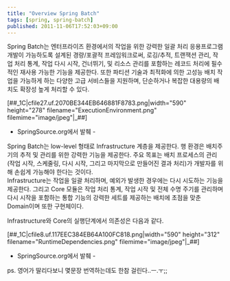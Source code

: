 ```yaml
---
title: "Overview Spring Batch"
tags: [spring, spring-batch]
published: 2011-11-06T17:52:03+09:00
---
```


Spring Batch는 엔터프라이즈 환경에서의 작업을 위한 강력한 일괄 처리 응용프로그램 개발이 가능하도록 설계된 경량/포괄적 프레임워크로써, 로깅/추적, 트랜잭션 관리, 작업 처리 통계, 작업 다시 시작, 건너뛰기, 및 리소스 관리를 포함하는 레코드 처리에 필수적인 재사용 가능한 기능을 제공한다. 또한 파티션 기술과 최적화에 의한 고성능 배치 작업을 가능하게 하는 다양한 고급 서비스들을 지원하며, 단순하거나 복잡한 대용량의 배치도 확장성 높게 처리할 수 있다.

[##\_1C|cfile27.uf.2070BE344EB646881F8783.png|width="590" height="278" filename="ExecutionEnvironment.png" filemime="image/jpeg"|\_##]

- SpringSource.org에서 발췌 -  
  

Spring Batch는 low-level 형태로 Infrastructure 계층을 제공한다. 행 환경은 배치주기의 추적 및 관리를 위한 강력한 기능을 제공한다. 주요 목표는 배치 프로세스의 관리(작업 시작, 스케줄링, 다시 시작, 그리고 마지막으로 만들어진 결과 처리)가 개발자를 위해 손쉽게 가능해야 한다는 것이다.  
Infrastructure는 작업을 일괄 처리하며, 예외가 발생한 경우에는 다시 시도하는 기능을 제공한다. 그리고 Core 모듈은 작업 처리 통계, 작업 시작 및 전체 수명 주기를 관리하며 다시 시작을 포함하는 통합 기능의 강력한 세트를 제공하는 배치에 초점을 맞춘 Domain이며 또한 구현체이다.  
  
Infrastructure와 Core의 실행단계에서 의존성은 다음과 같다.  

[##\_1C|cfile8.uf.117EEC384EB64A100FC818.png|width="590" height="312" filename="RuntimeDependencies.png" filemime="image/jpeg"|\_##]

- SpringSource.org에서 발췌 -  
  

ps. 영어가 딸리다보니 몇문장 번역하는데도 한참 걸린다..ㅡ.ㅜ;;  

